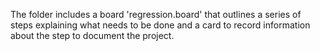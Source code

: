 The folder includes a board 'regression.board' that outlines a series of steps explaining what needs to be done and a card to record information about the step to document the project.

